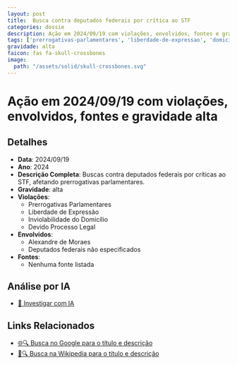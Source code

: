 ```yaml
---
layout: post
title:  Busca contra deputados federais por crítica ao STF
categories: dossie
description: Ação em 2024/09/19 com violações, envolvidos, fontes e gravidade alta
tags: ['prerrogativas-parlamentares', 'liberdade-de-expressao', 'domicilio-violado', 'devido-processo-legal', 'alexandre-de-moraes', 'deputados-federais-nao-especificados', 'gravidade-alta']
gravidade: alta
faicon: fas fa-skull-crossbones
image:
  path: "/assets/solid/skull-crossbones.svg"
---
```


# Ação em 2024/09/19 com violações, envolvidos, fontes e gravidade alta

## Detalhes
- **Data**: 2024/09/19
- **Ano**: 2024
- **Descrição Completa**: Buscas contra deputados federais por críticas ao STF, afetando prerrogativas parlamentares.
- **Gravidade**: alta <i class="fas fas fa-skull-crossbones fa-2x"></i>
- **Violações**:
  - Prerrogativas Parlamentares
  - Liberdade de Expressão
  - Inviolabilidade do Domicílio
  - Devido Processo Legal
- **Envolvidos**:
  - Alexandre de Moraes
  - Deputados federais não especificados
- **Fontes**:
  - Nenhuma fonte listada

## Análise por IA
- [🤖 Investigar com IA](https://www.perplexity.ai/search?q=%22Alexandre%20de%20Moraes%22%20Busca%20contra%20deputados%20federais%20por%20cr%C3%ADtica%20ao%20STF%20Buscas%20contra%20deputados%20federais%20por%20cr%C3%ADticas%20ao%20STF%2C%20afetando%20prerrogativas%20parlamentares.%20Prerrogativas%20Parlamentares%20Liberdade%20de%20Express%C3%A3o%20Inviolabilidade%20do%20Domic%C3%ADlio%20Devido%20Processo%20Legal%202024%20gravidade%20alta)

## Links Relacionados
- [🌐🔍 Busca no Google para o título e descrição](https://www.google.com/search?q=%22Alexandre%20de%20Moraes%22%20Busca%20contra%20deputados%20federais%20por%20cr%C3%ADtica%20ao%20STF%20Buscas%20contra%20deputados%20federais%20por%20cr%C3%ADticas%20ao%20STF%2C%20afetando%20prerrogativas%20parlamentares.%20Prerrogativas%20Parlamentares%20Liberdade%20de%20Express%C3%A3o%20Inviolabilidade%20do%20Domic%C3%ADlio%20Devido%20Processo%20Legal%202024%20gravidade%20alta)
- [📖🔍 Busca na Wikipedia para o título e descrição](https://pt.wikipedia.org/w/index.php?search=%22Alexandre%20de%20Moraes%22%20Busca%20contra%20deputados%20federais%20por%20cr%C3%ADtica%20ao%20STF%20Buscas%20contra%20deputados%20federais%20por%20cr%C3%ADticas%20ao%20STF%2C%20afetando%20prerrogativas%20parlamentares.%20Prerrogativas%20Parlamentares%20Liberdade%20de%20Express%C3%A3o%20Inviolabilidade%20do%20Domic%C3%ADlio%20Devido%20Processo%20Legal%202024%20gravidade%20alta)

